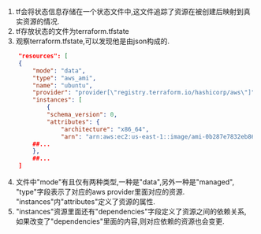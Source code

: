 1. tf会将状态信息存储在一个状态文件中,这文件追踪了资源在被创建后映射到真实资源的情况.
2. tf存放状态的文件为terraform.tfstate
3. 观察terraform.tfstate,可以发现他是由json构成的.
```json
    "resources": [
    {
        "mode": "data",
        "type": "aws_ami",
        "name": "ubuntu",
        "provider": "provider[\"registry.terraform.io/hashicorp/aws\"]",
        "instances": [
            {
            "schema_version": 0,
            "attributes": {
                "architecture": "x86_64",
                "arn": "arn:aws:ec2:us-east-1::image/ami-0b287e7832eb862f8",
        ##...
        },
        ##...
    ]
```
4. 文件中"mode"有且仅有两种类型,一种是"data",另外一种是"managed", "type"字段表示了对应的aws provider里面对应的资源. "instances"内"attributes"定义了资源的属性.
5. "instances"资源里面还有"dependencies"字段定义了资源之间的依赖关系,如果改变了"dependencies"里面的内容,则对应依赖的资源也会变更.